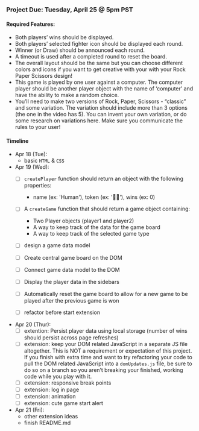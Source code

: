 ### Project Due: Tuesday, April 25 @ 5pm PST

#### Required Features:
- Both players’ wins should be displayed.
- Both players’ selected fighter icon should be displayed each round.
- Winner (or Draw) should be announced each round.
- A timeout is used after a completed round to reset the board.
- The overall layout should be the same but you can choose different colors and icons if you want to get creative with your with your Rock Paper Scissors design!
- This game is played by one user against a computer. The computer player should be another player object with the name of ‘computer’ and have the ability to make a random choice.
- You’ll need to make two versions of Rock, Paper, Scissors - “classic” and some variation. The variation should include more than 3 options (the one in the video has 5). You can invent your own variation, or do some research on variations here. Make sure you communicate the rules to your user!

#### Timeline
- Apr 18 (Tue): 
    - basic `HTML` & `CSS`
- Apr 19 (Wed):
    - [ ] `createPlayer` function should return an object with the following properties: 
        - name (ex: 'Human'), token (ex: '👩🏻'), wins (ex: 0)
    - [ ] A `createGame` function that should return a game object containing:
        - Two Player objects (player1 and player2)
        - A way to keep track of the data for the game board
        - A way to keep track of the selected game type
    - [ ] design a game data model
    - [ ] Create central game board on the DOM
    - [ ] Connect game data model to the DOM
    - [ ] Display the player data in the sidebars
    - [ ] Automatically reset the game board to allow for a new game to be played after the previous game is won
    - [ ] refactor before start extension 
    

- Apr 20 (Thur):
    - [ ] extention: Persist player data using local storage (number of wins should persist across page refreshes)
    - [ ] extension: keep your DOM related JavaScript in a separate JS file altogether. This is NOT a requirement or expectation of this project. If you finish with extra time and want to try refactoring your code to pull the DOM related JavaScript into a `domUpdates.js` file, be sure to do so on a branch so you aren’t breaking your finished, working code while you play with it.
    - [ ] extension: responsive break points
    - [ ] extension: log in page
    - [ ] extension: animation 
    - [ ] extension: cute game start alert
- Apr 21 (Fri):
    - other extension ideas
    - finish README.md
